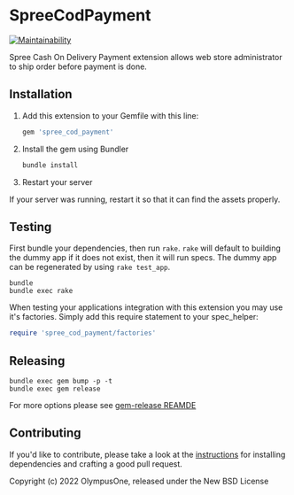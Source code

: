 # SpreeCodPayment

[![Maintainability](https://api.codeclimate.com/v1/badges/2d267f05a2c5bc404d1f/maintainability)](https://codeclimate.com/github/olympusone/spree_cod_payment/maintainability)

Spree Cash On Delivery Payment extension allows web store administrator to ship order before payment is done.

## Installation

1. Add this extension to your Gemfile with this line:

    ```ruby
    gem 'spree_cod_payment'
    ```

2. Install the gem using Bundler

    ```ruby
    bundle install
    ```

3. Restart your server

  If your server was running, restart it so that it can find the assets properly.

## Testing

First bundle your dependencies, then run `rake`. `rake` will default to building the dummy app if it does not exist, then it will run specs. The dummy app can be regenerated by using `rake test_app`.

```shell
bundle
bundle exec rake
```

When testing your applications integration with this extension you may use it's factories.
Simply add this require statement to your spec_helper:

```ruby
require 'spree_cod_payment/factories'
```

## Releasing

```shell
bundle exec gem bump -p -t
bundle exec gem release
```

For more options please see [gem-release REAMDE](https://github.com/svenfuchs/gem-release)

## Contributing

If you'd like to contribute, please take a look at the
[instructions](CONTRIBUTING.md) for installing dependencies and crafting a good
pull request.

Copyright (c) 2022 OlympusOne, released under the New BSD License

